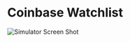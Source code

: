 # Coinbase Watchlist

![Simulator Screen Shot](https://user-images.githubusercontent.com/25107535/56087470-1a11d080-5e3a-11e9-8170-a0eb23cc924c.png)
